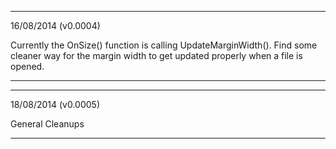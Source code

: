 -------------------------------------------------------------
16/08/2014 (v0.0004)

Currently the OnSize() function is calling UpdateMarginWidth(). Find some cleaner way for the margin width to get updated properly when a file is opened.

-------------------------------------------------------------

-------------------------------------------------------------
18/08/2014 (v0.0005)

General Cleanups

-------------------------------------------------------------

